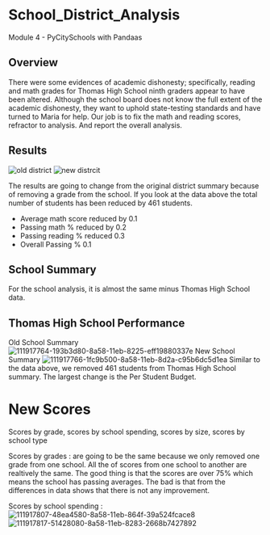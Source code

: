 # School_District_Analysis
Module 4 - PyCitySchools with Pandaas
## Overview
There were some evidences of academic dishonesty; specifically, reading and math grades for Thomas High School ninth graders appear to have been altered. Although the school board does not know the full extent of the academic dishonesty, they want to uphold state-testing standards and have turned to Maria for help. Our job is to fix the math and reading scores, refractor to analysis. And report the overall analysis.
## Results
![old district](https://user-images.githubusercontent.com/89805399/142556787-75527081-ccb4-46ff-a459-992b98cf9831.png)
![new distrcit](https://user-images.githubusercontent.com/89805399/142556796-7b0fc827-699e-4807-95ed-5c5daed56394.png)


The results are going to change from the original district summary because of removing a grade from the school. If you look at the data above the total number of students has been reduced by 461 students.
 - Average math score reduced by 0.1
 - Passing math % reduced by 0.2
 - Passing reading % reduced 0.3
 - Overall Passing % 0.1

## School Summary
For the school analysis, it is almost the same minus Thomas High School data.

## Thomas High School Performance
Old School Summary
![111917764-193b3d80-8a58-11eb-8225-eff19880337e](https://user-images.githubusercontent.com/89805399/142771919-79342413-8ef9-4183-89e2-d9edb66a34a1.png)
New School Summary
![111917766-1fc9b500-8a58-11eb-8d2a-c95b6dc5d1ea](https://user-images.githubusercontent.com/89805399/142771925-24e20209-852e-4d67-8233-b0b0e5c74d25.png)
Similar to the data above, we removed 461 students from Thomas High School summary. The largest change is the Per Student Budget.

# New Scores
Scores by grade, scores by school spending, scores by size, scores by school type

Scores by grades : are going to be the same because we only removed one grade from one school. All the of scores from one school to another are realtively the same. The good thing is that the scores are over 75% which means the school has passing averages. The bad is that from the differences in data shows that there is not any improvement.

Scores by school spending : 
![111917807-48ea4580-8a58-11eb-864f-39a524fcace8](https://user-images.githubusercontent.com/89805399/142773490-faba70ba-5f05-4acc-b1b7-56671d3bc149.png)
![111917817-51428080-8a58-11eb-8283-2668b7427892](https://user-images.githubusercontent.com/89805399/142773493-d6162477-9761-471f-8021-2cf5d215d8d8.png)
